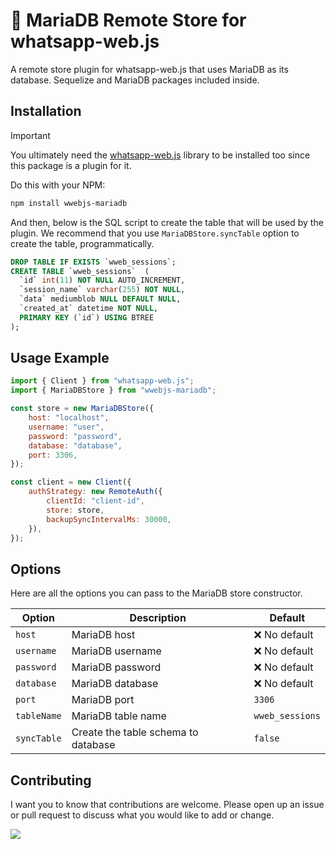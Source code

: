 # 🚀 MariaDB Remote Store for whatsapp-web.js

A remote store plugin for whatsapp-web.js that uses MariaDB as its database. Sequelize and MariaDB packages included inside.

## Installation

> [!IMPORTANT]
> You ultimately need the [whatsapp-web.js](https://wwebjs.dev) library to be installed too since this package is a plugin for it.

Do this with your NPM: 
```bash
npm install wwebjs-mariadb
```

And then, below is the SQL script to create the table that will be used by the plugin. We recommend that you use `MariaDBStore.syncTable` option to create the table, programmatically.

```sql
DROP TABLE IF EXISTS `wweb_sessions`;
CREATE TABLE `wweb_sessions`  (
  `id` int(11) NOT NULL AUTO_INCREMENT,
  `session_name` varchar(255) NOT NULL,
  `data` mediumblob NULL DEFAULT NULL,
  `created_at` datetime NOT NULL,
  PRIMARY KEY (`id`) USING BTREE
);
```

## Usage Example

```js
import { Client } from "whatsapp-web.js";
import { MariaDBStore } from "wwebjs-mariadb";

const store = new MariaDBStore({
    host: "localhost",
    username: "user",
    password: "password",
    database: "database",
    port: 3306,
});

const client = new Client({
    authStrategy: new RemoteAuth({
        clientId: "client-id",
        store: store,
        backupSyncIntervalMs: 30000,
    }),
});
```

## Options

Here are all the options you can pass to the MariaDB store constructor.

| Option      | Description                         | Default         |
| ----------- | ----------------------------------- | --------------- |
| `host`      | MariaDB host                        | ❌ No default   |
| `username`  | MariaDB username                    | ❌ No default   |
| `password`  | MariaDB password                    | ❌ No default   |
| `database`  | MariaDB database                    | ❌ No default   |
| `port`      | MariaDB port                        | `3306`          |
| `tableName` | MariaDB table name                  | `wweb_sessions` |
| `syncTable` | Create the table schema to database | `false`         |

## Contributing

I want you to know that contributions are welcome. Please open up an issue or pull request to discuss what you would like to add or change.


<a href="https://teer.id/gensart">
    <img src="https://ziadoua.github.io/m3-Markdown-Badges/badges/BuyMeACoffee/buymeacoffee3.svg">
</a>
